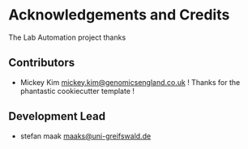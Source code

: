 
# Acknowledgements and Credits

The Lab Automation project thanks


Contributors
------------

* Mickey Kim <mickey.kim@genomicsengland.co.uk>  ! Thanks for the phantastic cookiecutter template !


Development Lead
----------------

* stefan maak <maaks@uni-greifswald.de>
